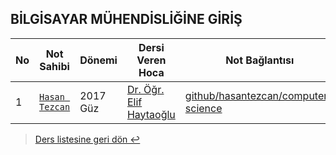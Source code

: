 ## BİLGİSAYAR MÜHENDİSLİĞİNE GİRİŞ

| No  | Not Sahibi                                       | Dönemi   | Dersi Veren Hoca                                        | Not Bağlantısı                                                                                         | Not durumu      |
| --- | ------------------------------------------------ | -------- | ------------------------------------------------------- | ------------------------------------------------------------------------------------------------------ | --------------- |
| 1   | [`Hasan Tezcan`](https://github.com/hasantezcan) | 2017 Güz | [Dr. Öğr. Elif Haytaoğlu](https://www.pau.edu.tr/eacar) | [github/hasantezcan/computer-science](https://github.com/hasantezcan/Introduction_to_computer_science) | %50 Tamamlanmış |

> [Ders listesine geri dön ↩️](../../README.md)
